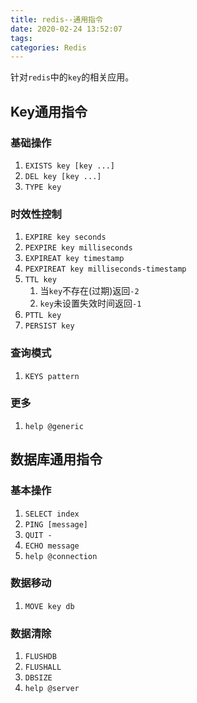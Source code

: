 ```yaml
---
title: redis--通用指令
date: 2020-02-24 13:52:07
tags: 
categories: Redis
---
```


针对`redis`中的`key`的相关应用。

<!--more-->

## Key通用指令

### 基础操作

1. `EXISTS key [key ...]`
2. `DEL key [key ...]`
3. `TYPE key`

### 时效性控制

1. `EXPIRE key seconds`
2. `PEXPIRE key milliseconds`
3. `EXPIREAT key timestamp`
4. `PEXPIREAT key milliseconds-timestamp`
5. `TTL key`
   1. 当`key`不存在(过期)返回`-2`
   2. `key`未设置失效时间返回`-1`
6. `PTTL key`
7. `PERSIST key`

### 查询模式

1. `KEYS pattern`

### 更多

1. `help @generic`

## 数据库通用指令

### 基本操作

1. `SELECT index`
2. `PING [message]`
3. `QUIT -`
4. `ECHO message`
5. `help @connection`

### 数据移动

1. `MOVE key db`

### 数据清除

1. `FLUSHDB`
2. `FLUSHALL`
3. `DBSIZE`
4. `help @server`



